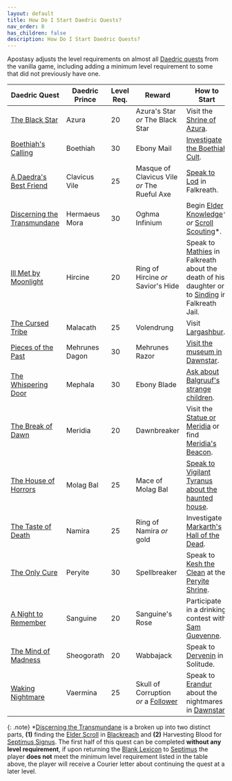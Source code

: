 ```yaml
---
layout: default
title: How Do I Start Daedric Quests?
nav_order: 8
has_children: false
description: How Do I Start Daedric Quests?
---
```


Apostasy adjusts the level requirements on almost all [Daedric quests](https://en.uesp.net/wiki/Skyrim:Daedric_Quests) from the vanilla game, including adding a minimum level requirement to some that did not previously have one.

| Daedric Quest | Daedric Prince | Level Req. | Reward | How to Start |
| -------- | ------- | ------- | ------- | ------- |
| [The Black Star](https://en.uesp.net/wiki/Skyrim:The_Black_Star) | Azura | 20 | Azura's Star *or* The Black Star | Visit the [Shrine of Azura](https://en.uesp.net/wiki/Skyrim:Visit_the_Shrine_of_Azura). |
| [Boethiah's Calling](https://en.uesp.net/wiki/Skyrim:Boethiah%27s_Calling) | Boethiah | 30 | Ebony Mail | [Investigate the Boethiah Cult](https://en.uesp.net/wiki/Skyrim:Investigate_the_Boethiah_cultist). | 
| [A Daedra's Best Friend](https://en.uesp.net/wiki/Skyrim:A_Daedra%27s_Best_Friend) | Clavicus Vile | 25 | Masque of Clavicus Vile *or* The Rueful Axe | [Speak to Lod](https://en.uesp.net/wiki/Skyrim:Speak_to_Lod) in Falkreath. |
| [Discerning the Transmundane](https://en.uesp.net/wiki/Skyrim:Discerning_the_Transmundane) | Hermaeus Mora | 30 | Oghma Infinium | Begin [Elder Knowledge](https://en.uesp.net/wiki/Skyrim:Elder_Knowledge)* *or* [Scroll Scouting](https://en.uesp.net/wiki/Skyrim:Scroll_Scouting)*. |
| [Ill Met by Moonlight](https://en.uesp.net/wiki/Skyrim:Ill_Met_By_Moonlight) | Hircine | 20 | Ring of Hircine *or* Savior's Hide | Speak to [Mathies](https://en.uesp.net/wiki/Skyrim:Mathies) in Falkreath about the death of his daughter or to [Sinding](https://en.uesp.net/wiki/Skyrim:Sinding) in Falkreath Jail. |
| [The Cursed Tribe](https://en.uesp.net/wiki/Skyrim:The_Cursed_Tribe) | Malacath | 25 | Volendrung | Visit [Largashbur](https://en.uesp.net/wiki/Skyrim:Largashbur). |
| [Pieces of the Past](https://en.uesp.net/wiki/Skyrim:Pieces_of_the_Past) | Mehrunes Dagon | 30 | Mehrunes Razor | [Visit the museum in Dawnstar](https://en.uesp.net/wiki/Skyrim:Visit_the_museum_in_Dawnstar). |
| [The Whispering Door](https://en.uesp.net/wiki/Skyrim:The_Whispering_Door) | Mephala | 30 | Ebony Blade | [Ask about Balgruuf's strange children](https://en.uesp.net/wiki/Skyrim:Ask_about_Balgruuf%27s_strange_children). |
| [The Break of Dawn](https://en.uesp.net/wiki/Skyrim:The_Break_of_Dawn) | Meridia | 20 | Dawnbreaker | Visit the [Statue or Meridia](https://en.uesp.net/wiki/Skyrim:Statue_to_Meridia) or find [Meridia's Beacon](https://en.uesp.net/wiki/Lore:Meridia%27s_Beacon). |
| [The House of Horrors](https://en.uesp.net/wiki/Skyrim:The_House_of_Horrors) | Molag Bal | 25 | Mace of Molag Bal | [Speak to Vigilant Tyranus about the haunted house](https://en.uesp.net/wiki/Skyrim:Vigilant_Tyranus). |
| [The Taste of Death](https://en.uesp.net/wiki/Skyrim:The_Taste_of_Death) | Namira | 25 | Ring of Namira *or* gold | Investigate [Markarth's Hall of the Dead](https://en.uesp.net/wiki/Skyrim:Hall_of_the_Dead_(Markarth)). |
| [The Only Cure](https://en.uesp.net/wiki/Skyrim:The_Only_Cure) | Peryite | 30 | Spellbreaker | Speak to [Kesh the Clean](https://en.uesp.net/wiki/Skyrim:Kesh_the_Clean) at the [Peryite Shrine](https://en.uesp.net/wiki/Skyrim:Shrine_to_Peryite). |
| [A Night to Remember](https://en.uesp.net/wiki/Skyrim:A_Night_To_Remember) | Sanguine | 20 | Sanguine's Rose | Participate in a drinking contest with [Sam Guevenne](https://en.uesp.net/wiki/Skyrim:Sam_Guevenne). |
| [The Mind of Madness](https://en.uesp.net/wiki/Skyrim:The_Mind_of_Madness) | Sheogorath | 20 | Wabbajack | Speak to [Dervenin](https://en.uesp.net/wiki/Skyrim:Dervenin) in Solitude. |
| [Waking Nightmare](https://en.uesp.net/wiki/Skyrim:Waking_Nightmare) | Vaermina | 25 | Skull of Corruption *or* a [Follower](https://en.uesp.net/wiki/Skyrim:Erandur) | Speak to [Erandur](https://en.uesp.net/wiki/Skyrim:Erandur) about the nightmares in [Dawnstar](https://en.uesp.net/wiki/Skyrim:Dawnstar). |

{: .note}
*[Discerning the Transmundane](https://en.uesp.net/wiki/Skyrim:Discerning_the_Transmundane) is a broken up into two distinct parts, **(1)** finding the [Elder Scroll](https://en.uesp.net/wiki/Skyrim:Elder_Scroll) in [Blackreach](https://en.uesp.net/wiki/Skyrim:Blackreach) and **(2)** Harvesting Blood for [Septimus Signus](https://en.uesp.net/wiki/Skyrim:Septimus_Signus). The first half of this quest can be completed **without any level requirement**, if upon returning the [Blank Lexicon](https://en.uesp.net/wiki/Skyrim:Blank_Lexicon) to [Septimus](https://en.uesp.net/wiki/Skyrim:Septimus_Signus) the player **does not** meet the minimum level requirement listed in the table above, the player will receive a Courier letter about continuing the quest at a later level.